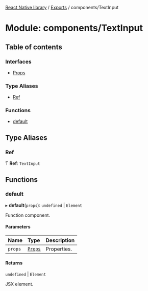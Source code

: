 [React Native library](../index.md) / [Exports](../modules.md) / components/TextInput

# Module: components/TextInput

## Table of contents

### Interfaces

- [Props](../interfaces/components_TextInput.Props.md)

### Type Aliases

- [Ref](components_TextInput.md#ref)

### Functions

- [default](components_TextInput.md#default)

## Type Aliases

### Ref

Ƭ **Ref**: `TextInput`

## Functions

### default

▸ **default**(`props`): `undefined` \| `Element`

Function component.

#### Parameters

| Name | Type | Description |
| :------ | :------ | :------ |
| `props` | [`Props`](../interfaces/components_TextInput.Props.md) | Properties. |

#### Returns

`undefined` \| `Element`

JSX element.
